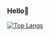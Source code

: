 ### Hello👋

[![Top Langs](https://github-readme-stats.vercel.app/api/top-langs/?username=marcelldls&layout=compact&theme=vision-friendly-dark&hide=ReScript,TeX,jupyter%20notebook)](https://github.com/anuraghazra/github-readme-stats)

<!--
**marcelldls/marcelldls** is a ✨ _special_ ✨ repository because its `README.md` (this file) appears on your GitHub profile.

Here are some ideas to get you started:

- 🔭 I’m currently working on ...
- 🌱 I’m currently learning ...
- 👯 I’m looking to collaborate on ...
- 🤔 I’m looking for help with ...
- 💬 Ask me about ...
- 📫 How to reach me: ...
- 😄 Pronouns: ...
- ⚡ Fun fact: ...
-->
